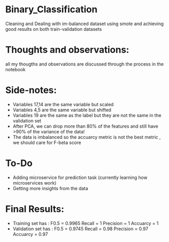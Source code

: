 # Binary_Classification
Cleaning and Dealing with im-balanced dataset using smote and achieving good results on both train-validation datasets

# Thoughts and observations:
all my thougths and observations are discussed through the process in the notebook

# Side-notes:
<ul>
  <li>Variables 17,14 are the same variable but scaled</li>
  <li>Variables 4,5 are the same variable but shifted</li>
  <li>Variables 19 are the same as the label but they are not the same in the validation set</li>
   <li>After PCA, we can drop more than 80% of the features and still have >90% of the variance of the data!</li>
  <li>The data is imbalanced so the accuarcy metric is not the best metric , we should care for F-beta score</li>
</ul>

# To-Do

<ul>
  <li>Adding microservice for prediction task (currently learning how microservices work)</li>
  <li>Getting more insights from the data</li>
</ul>

# Final Results:
<ul>
  <li>Training set has : F0.5 = 0.9965  Recall = 1  Precision = 1  Accuarcy = 1</li>
  <li>Validation set has : F0.5 = 0.9745  Recall = 0.98  Precision = 0.97  Accuarcy = 0.97</li>
  
</ul>
